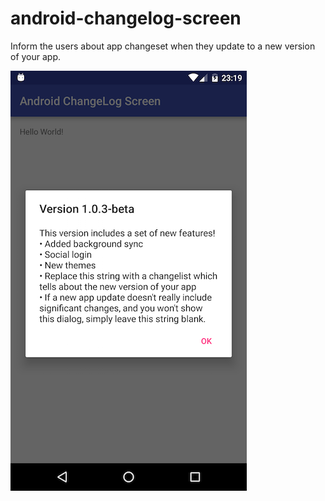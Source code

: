 # android-changelog-screen
Inform the users about app changeset when they update to a new version of your app.

![alt tag](https://raw.githubusercontent.com/azurh/android-changelog-screen/master/device-2016-06-05-231927.png)
